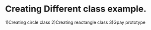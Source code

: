 # Creating Different class example.
1)Creating circle class
2)Creating reactangle class
3)Gpay prototype 
